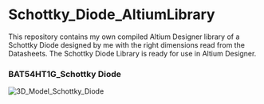 # Schottky_Diode_AltiumLibrary
This repository contains my own compiled Altium Designer library of a Schottky Diode designed by me with the right dimensions read from the Datasheets. The Schottky Diode Library is ready for use in Altium Designer.

### BAT54HT1G_Schottky Diode
![3D_Model_Schottky_Diode](https://user-images.githubusercontent.com/57021975/92029475-7d690f00-ed5d-11ea-8d58-2870bd5df403.JPG)
